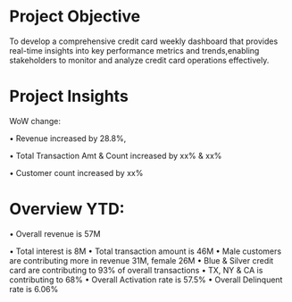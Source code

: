 # Project Objective
To develop a comprehensive credit card weekly dashboard that provides real-time insights into key performance metrics and trends,enabling stakeholders to monitor and analyze credit card operations effectively.


# Project Insights
WoW change:

• Revenue increased by 28.8%,

• Total Transaction Amt & Count increased by xx% & xx%

• Customer count increased by xx%

# Overview YTD:

• Overall revenue is 57M

• Total interest is 8M
• Total transaction amount is 46M
• Male customers are contributing more in revenue 31M, female 26M
• Blue & Silver credit card are contributing to 93% of overall transactions
• TX, NY & CA is contributing to 68%
• Overall Activation rate is 57.5%
• Overall Delinquent rate is 6.06%
